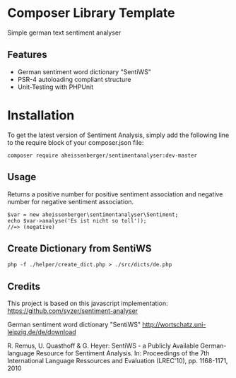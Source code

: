 Composer Library Template
=========================

Simple german text sentiment analyser

Features
--------

* German sentiment word dictionary "SentiWS"
* PSR-4 autoloading compliant structure
* Unit-Testing with PHPUnit

Installation
============

To get the latest version of  Sentiment Analysis, simply add the following line to the require block of your composer.json file:

```
composer require aheissenberger/sentimentanalyser:dev-master
```


Usage
-----
Returns a positive number for positive sentiment association and negative number for negative sentiment association.

```
$var = new aheissenberger\sentimentanalyser\Sentiment;
echo $var->analyse('Es ist nicht so toll'));
//=> (negative)
```


Create Dictionary from SentiWS
------------------------------

```
php -f ./helper/create_dict.php > ./src/dicts/de.php
```


Credits
-------

This project is based on this javascript implementation:
https://github.com/syzer/sentiment-analyser

German sentiment word dictionary "SentiWS"
http://wortschatz.uni-leipzig.de/de/download

R. Remus, U. Quasthoff & G. Heyer: SentiWS - a Publicly Available German-language Resource for Sentiment Analysis.
In: Proceedings of the 7th International Language Ressources and Evaluation (LREC'10), pp. 1168-1171, 2010